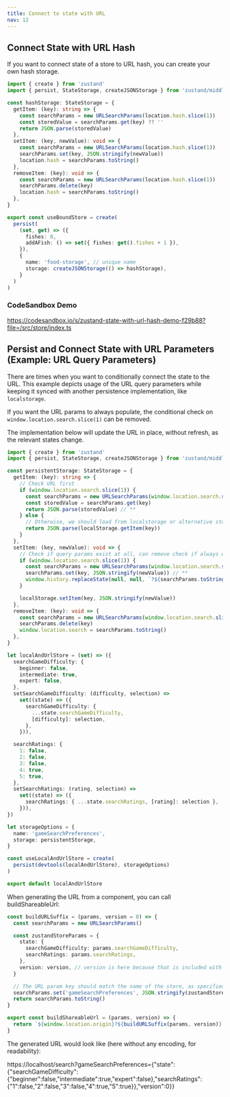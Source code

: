 ```yaml
---
title: Connect to state with URL
nav: 12
---
```


## Connect State with URL Hash

If you want to connect state of a store to URL hash, you can create your own hash storage.

```ts
import { create } from 'zustand'
import { persist, StateStorage, createJSONStorage } from 'zustand/middleware'

const hashStorage: StateStorage = {
  getItem: (key): string => {
    const searchParams = new URLSearchParams(location.hash.slice(1))
    const storedValue = searchParams.get(key) ?? ''
    return JSON.parse(storedValue)
  },
  setItem: (key, newValue): void => {
    const searchParams = new URLSearchParams(location.hash.slice(1))
    searchParams.set(key, JSON.stringify(newValue))
    location.hash = searchParams.toString()
  },
  removeItem: (key): void => {
    const searchParams = new URLSearchParams(location.hash.slice(1))
    searchParams.delete(key)
    location.hash = searchParams.toString()
  },
}

export const useBoundStore = create(
  persist(
    (set, get) => ({
      fishes: 0,
      addAFish: () => set({ fishes: get().fishes + 1 }),
    }),
    {
      name: 'food-storage', // unique name
      storage: createJSONStorage(() => hashStorage),
    }
  )
)
```

### CodeSandbox Demo

<https://codesandbox.io/s/zustand-state-with-url-hash-demo-f29b88?file=/src/store/index.ts>

## Persist and Connect State with URL Parameters (Example: URL Query Parameters)

There are times when you want to conditionally connect the state to the URL.
This example depicts usage of the URL query parameters
while keeping it synced with another persistence implementation, like `localstorage`.

If you want the URL params to always populate, the conditional check on `window.location.search.slice(1)` can be removed.

The implementation below will update the URL in place, without refresh, as the relevant states change.

```ts
import { create } from 'zustand'
import { persist, StateStorage, createJSONStorage } from 'zustand/middleware'

const persistentStorage: StateStorage = {
  getItem: (key): string => {
    // Check URL first
    if (window.location.search.slice(1)) {
      const searchParams = new URLSearchParams(window.location.search.slice(1))
      const storedValue = searchParams.get(key)
      return JSON.parse(storedValue) // **
    } else {
      // Otherwise, we should load from localstorage or alternative storage
      return JSON.parse(localStorage.getItem(key))
    }
  },
  setItem: (key, newValue): void => {
    // Check if query params exist at all, can remove check if always want to set URL
    if (window.location.search.slice(1)) {
      const searchParams = new URLSearchParams(window.location.search.slice(1))
      searchParams.set(key, JSON.stringify(newValue)) // **
      window.history.replaceState(null, null, `?${searchParams.toString()}`)
    }

    localStorage.setItem(key, JSON.stringify(newValue))
  },
  removeItem: (key): void => {
    const searchParams = new URLSearchParams(window.location.search.slice(1))
    searchParams.delete(key)
    window.location.search = searchParams.toString()
  },
}

let localAndUrlStore = (set) => ({
  searchGameDifficulty: {
    beginner: false,
    intermediate: true,
    expert: false,
  },
  setSearchGameDifficulty: (difficulty, selection) =>
    set((state) => ({
      searchGameDifficulty: {
        ...state.searchGameDifficulty,
        [difficulty]: selection,
      },
    })),

  searchRatings: {
    1: false,
    2: false,
    3: false,
    4: true,
    5: true,
  },
  setSearchRatings: (rating, selection) =>
    set((state) => ({
      searchRatings: { ...state.searchRatings, [rating]: selection },
    })),
})

let storageOptions = {
  name: 'gameSearchPreferences',
  storage: persistentStorage,
}

const useLocalAndUrlStore = create(
  persist(devtools(localAndUrlStore), storageOptions)
)

export default localAndUrlStore
```

When generating the URL from a component, you can call buildShareableUrl:

```ts
const buildURLSuffix = (params, version = 0) => {
  const searchParams = new URLSearchParams()

  const zustandStoreParams = {
    state: {
      searchGameDifficulty: params.searchGameDifficulty,
      searchRatings: params.searchRatings,
    },
    version: version, // version is here because that is included with how Zustand sets the state
  }

  // The URL param key should match the name of the store, as specified as in storageOptions above
  searchParams.set('gameSearchPreferences', JSON.stringify(zustandStoreParams)) // **
  return searchParams.toString()
}

export const buildShareableUrl = (params, version) => {
  return `${window.location.origin}?${buildURLSuffix(params, version)}`
}
```

The generated URL would look like (here without any encoding, for readability):

https://localhost/search?gameSearchPreferences={"state":{"searchGameDifficulty":{"beginner":false,"intermediate":true,"expert":false},"searchRatings":{"1":false,"2":false,"3":false,"4":true,"5":true}},"version":0}}
